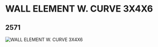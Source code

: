 # WALL ELEMENT W. CURVE 3X4X6
## 2571
![WALL ELEMENT W. CURVE 3X4X6](https://lc-www-live-s.legocdn.com/media/bricks/5/2/4289531.jpg)